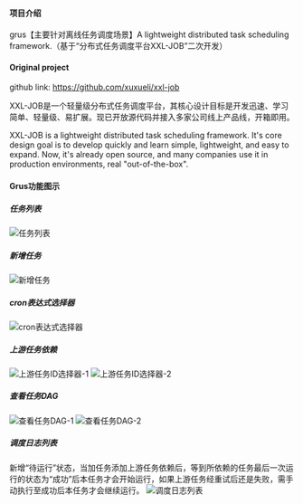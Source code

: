 #### 项目介绍
grus【主要针对离线任务调度场景】A lightweight distributed task scheduling framework.（基于“分布式任务调度平台XXL-JOB”二次开发）


#### Original project
github link: https://github.com/xuxueli/xxl-job

XXL-JOB是一个轻量级分布式任务调度平台，其核心设计目标是开发迅速、学习简单、轻量级、易扩展。现已开放源代码并接入多家公司线上产品线，开箱即用。

XXL-JOB is a lightweight distributed task scheduling framework. 
It's core design goal is to develop quickly and learn simple, lightweight, and easy to expand. 
Now, it's already open source, and many companies use it in production environments, real "out-of-the-box".

#### Grus功能图示

##### 任务列表
![任务列表](https://raw.githubusercontent.com/wiki/zhanghuang03/grus/images/任务列表.png "任务列表")

##### 新增任务
![新增任务](https://raw.githubusercontent.com/wiki/zhanghuang03/grus/images/新增任务.png "新增任务")

##### cron表达式选择器
![cron表达式选择器](https://raw.githubusercontent.com/wiki/zhanghuang03/grus/images/cron表达式选择器.png "cron表达式选择器")

##### 上游任务依赖
![上游任务ID选择器-1](https://raw.githubusercontent.com/wiki/zhanghuang03/grus/images/上游任务ID选择器-1.png "上游任务ID选择器-1")
![上游任务ID选择器-2](https://raw.githubusercontent.com/wiki/zhanghuang03/grus/images/上游任务ID选择器-2.png "上游任务ID选择器-2")

##### 查看任务DAG
![查看任务DAG-1](https://raw.githubusercontent.com/wiki/zhanghuang03/grus/images/查看任务DAG-1.png "查看任务DAG-1")
![查看任务DAG-2](https://raw.githubusercontent.com/wiki/zhanghuang03/grus/images/查看任务DAG-2.png "查看任务DAG-2")

##### 调度日志列表
新增“待运行”状态，当加任务添加上游任务依赖后，等到所依赖的任务最后一次运行的状态为“成功”后本任务才会开始运行，如果上游任务经重试后还是失败，需手动执行至成功后本任务才会继续运行。
![调度日志列表](https://raw.githubusercontent.com/wiki/zhanghuang03/grus/images/调度日志列表.png "调度日志列表")

